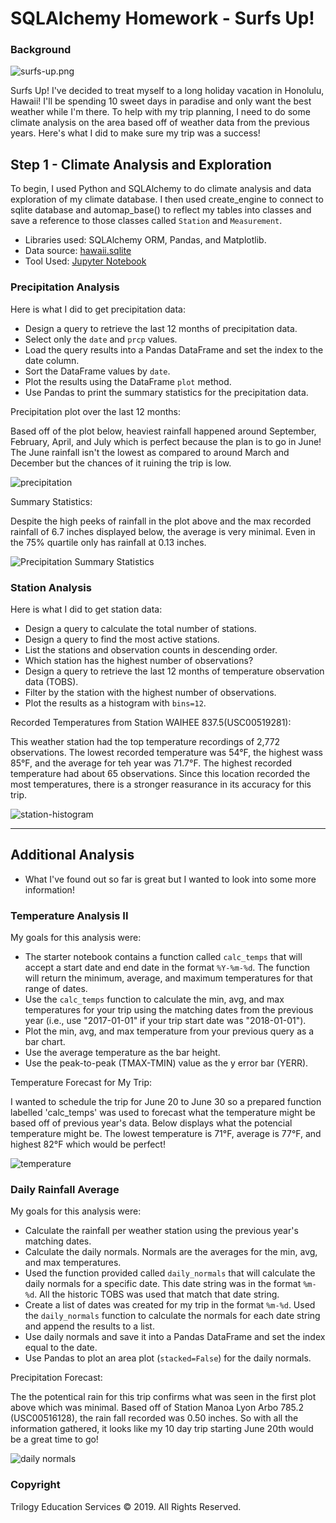 # SQLAlchemy Homework - Surfs Up!

### Background

![surfs-up.png](Images/surfs-up.png)

Surfs Up! I've decided to treat myself to a long holiday vacation in Honolulu, Hawaii! I'll be spending 10 sweet days in paradise and only want the best weather while I'm there. To help with my trip planning, I need to do some climate analysis on the area based off of weather data from the previous years. Here's what I did to make sure my trip was a success!

## Step 1 - Climate Analysis and Exploration

To begin, I used Python and SQLAlchemy to do climate analysis and data exploration of my climate database. I then used create_engine to connect to sqlite database and automap_base() to reflect my tables into classes and save a reference to those classes called `Station` and `Measurement`.
* Libraries used: SQLAlchemy ORM, Pandas, and Matplotlib.
* Data source: [hawaii.sqlite](Resources/hawaii.sqlite)
* Tool Used: [Jupyter Notebook](Climate_Final.ipynb) 

### Precipitation Analysis

Here is what I did to get precipitation data:
* Design a query to retrieve the last 12 months of precipitation data.
* Select only the `date` and `prcp` values.
* Load the query results into a Pandas DataFrame and set the index to the date column.
* Sort the DataFrame values by `date`.
* Plot the results using the DataFrame `plot` method.
* Use Pandas to print the summary statistics for the precipitation data.

Precipitation plot over the last 12 months: 

Based off of the plot below, heaviest rainfall happened around September, February, April, and July which is perfect because the plan is to go in June! The June rainfall isn't the lowest as compared to around March and December but the chances of it ruining the trip is low.
  
![precipitation](Images/precipitation.png)
  
Summary Statistics:

Despite the high peeks of rainfall in the plot above and the max recorded rainfall of 6.7 inches displayed below, the average is very minimal. Even in the 75% quartile only has rainfall at 0.13 inches.
  
![Precipitation Summary Statistics](Images/describe.png)


### Station Analysis

Here is what I did to get station data:
* Design a query to calculate the total number of stations.
* Design a query to find the most active stations.
* List the stations and observation counts in descending order.
* Which station has the highest number of observations?
* Design a query to retrieve the last 12 months of temperature observation data (TOBS).
* Filter by the station with the highest number of observations.
* Plot the results as a histogram with `bins=12`.

Recorded Temperatures from Station WAIHEE 837.5(USC00519281):

This weather station had the top temperature recordings of 2,772 observations. The lowest recorded temperature was 54°F, the highest wass 85°F, and the average for teh year was 71.7°F. The highest recorded temperature had about 65 observations. Since this location recorded the most temperatures, there is a stronger reasurance in its accuracy for this trip.

![station-histogram](Images/station-histogram.png)

- - -

## Additional Analysis

* What I've found out so far is great but I wanted to look into some more information!

### Temperature Analysis II

My goals for this analysis were:
* The starter notebook contains a function called `calc_temps` that will accept a start date and end date in the format `%Y-%m-%d`. The function will return the minimum, average, and maximum temperatures for that range of dates.
* Use the `calc_temps` function to calculate the min, avg, and max temperatures for your trip using the matching dates from the previous year (i.e., use "2017-01-01" if your trip start date was "2018-01-01").
* Plot the min, avg, and max temperature from your previous query as a bar chart.
* Use the average temperature as the bar height.
* Use the peak-to-peak (TMAX-TMIN) value as the y error bar (YERR).

Temperature Forecast for My Trip:

I wanted to schedule the trip for June 20 to June 30 so a prepared function labelled 'calc_temps' was used to forecast what the temperature might be based off of previous year's data. Below displays what the potencial temperature might be. The lowest temperature is 71°F, average is 77°F, and highest 82°F which would be perfect!

![temperature](Images/temperature.png)

### Daily Rainfall Average

My goals for this analysis were:
* Calculate the rainfall per weather station using the previous year's matching dates.
* Calculate the daily normals. Normals are the averages for the min, avg, and max temperatures.
* Used the function provided called `daily_normals` that will calculate the daily normals for a specific date. This date string was in the format `%m-%d`. All the historic TOBS was used that match that date string.
* Create a list of dates was created for my trip in the format `%m-%d`. Used the `daily_normals` function to calculate the normals for each date string and append the results to a list.
* Use daily normals and save it into a Pandas DataFrame and set the index equal to the date.
* Use Pandas to plot an area plot (`stacked=False`) for the daily normals.

Precipitation Forecast:

The the potentical rain for this trip confirms what was seen in the first plot above which was minimal. Based off of Station Manoa Lyon Arbo 785.2 (USC00516128), the rain fall recorded was 0.50 inches. So with all the information gathered, it looks like my 10 day trip starting June 20th would be a great time to go!

![daily normals](Images/daily_normals.png)

### Copyright

Trilogy Education Services © 2019. All Rights Reserved.
